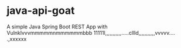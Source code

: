 # java-api-goat

A simple Java Spring Boot REST App with Vulnklvvvmmmmmnmmmmmmbbb
11111l,,,,,,,,,,,.....cllld,,,,,,,,,,,vvvvv....
.,xxxxxx
